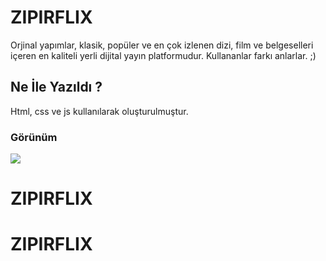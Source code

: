 <h1>ZIPIRFLIX</h1>

Orjinal yapımlar, klasik, popüler ve en çok izlenen dizi, film ve belgeselleri içeren en kaliteli yerli dijital yayın platformudur. Kullananlar farkı anlarlar. ;)

<h2>Ne İle Yazıldı ?</h2>

Html, css ve js kullanılarak oluşturulmuştur.

<h3>Görünüm</h3>

![](zipirflix.gif)


# ZIPIRFLIX
# ZIPIRFLIX
